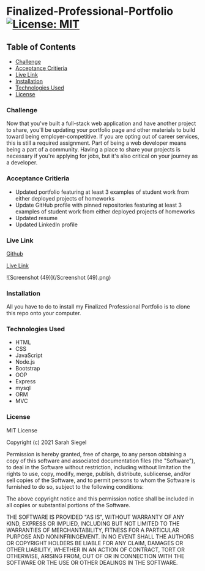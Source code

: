 # Finalized-Professional-Portfolio [![License: MIT](https://img.shields.io/badge/License-MIT-yellow.svg)](https://opensource.org/licenses/MIT)

## Table of Contents
* [Challenge](#challenge)
* [Acceptance Critieria](#acceptance-criteria)
* [Live Link](#live-link)
* [Installation](#installation)
* [Technologies Used](#technologies-used)
* [License](#license)


### Challenge
Now that you've built a full-stack web application and have another project to share, you'll be updating your portfolio page and other materials to build toward being employer-competitive.
If you are opting out of career services, this is still a required assignment. Part of being a web developer means being a part of a community. Having a place to share your projects is necessary if you're applying for jobs, but it's also critical on your journey as a developer.


### Acceptance Critieria
* Updated portfolio featuring at least 3 examples of student work from either deployed projects of homeworks
* Update GitHub profile with pinned repositories featuring at least 3 examples of student work from either deployed projects of homeworks
* Updated resume
* Updated LinkedIn profile


### Live Link

[Github](https://github.com/sarsieg/Finalized-Professional-Portfolio)

[Live Link](https://sarsieg.github.io/Finalized-Professional-Portfolio/)

![Screenshot (49)](/Screenshot (49).png)


### Installation
All you have to do to install my Finalized Professional Portfolio is to clone this repo onto your computer.


### Technologies Used
* HTML
* CSS
* JavaScript
* Node.js
* Bootstrap
* OOP
* Express
* mysql
* ORM
* MVC


### License 
MIT License

Copyright (c) 2021 Sarah Siegel

Permission is hereby granted, free of charge, to any person obtaining a copy of this software and associated documentation files (the "Software"), to deal in the Software without restriction, including without limitation the rights to use, copy, modify, merge, publish, distribute, sublicense, and/or sell copies of the Software, and to permit persons to whom the Software is furnished to do so, subject to the following conditions:

The above copyright notice and this permission notice shall be included in all copies or substantial portions of the Software.

THE SOFTWARE IS PROVIDED "AS IS", WITHOUT WARRANTY OF ANY KIND, EXPRESS OR IMPLIED, INCLUDING BUT NOT LIMITED TO THE WARRANTIES OF MERCHANTABILITY, FITNESS FOR A PARTICULAR PURPOSE AND NONINFRINGEMENT. IN NO EVENT SHALL THE AUTHORS OR COPYRIGHT HOLDERS BE LIABLE FOR ANY CLAIM, DAMAGES OR OTHER LIABILITY, WHETHER IN AN ACTION OF CONTRACT, TORT OR OTHERWISE, ARISING FROM, OUT OF OR IN CONNECTION WITH THE SOFTWARE OR THE USE OR OTHER DEALINGS IN THE SOFTWARE.
